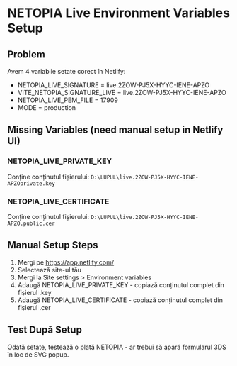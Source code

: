 # NETOPIA Live Environment Variables Setup

## Problem

Avem 4 variabile setate corect în Netlify:

- NETOPIA_LIVE_SIGNATURE = live.2ZOW-PJ5X-HYYC-IENE-APZO
- VITE_NETOPIA_SIGNATURE_LIVE = live.2ZOW-PJ5X-HYYC-IENE-APZO
- NETOPIA_LIVE_PEM_FILE = 17909
- MODE = production

## Missing Variables (need manual setup in Netlify UI)

### NETOPIA_LIVE_PRIVATE_KEY

Conține conținutul fișierului: `D:\LUPUL\live.2ZOW-PJ5X-HYYC-IENE-APZOprivate.key`

### NETOPIA_LIVE_CERTIFICATE

Conține conținutul fișierului: `D:\LUPUL\live.2ZOW-PJ5X-HYYC-IENE-APZO.public.cer`

## Manual Setup Steps

1. Mergi pe https://app.netlify.com/
2. Selectează site-ul tău
3. Mergi la Site settings > Environment variables
4. Adaugă NETOPIA_LIVE_PRIVATE_KEY - copiază conținutul complet din fișierul .key
5. Adaugă NETOPIA_LIVE_CERTIFICATE - copiază conținutul complet din fișierul .cer

## Test După Setup

Odată setate, testează o plată NETOPIA - ar trebui să apară formularul 3DS în loc de SVG popup.
